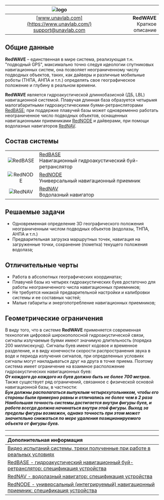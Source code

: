 | ![logo](https://ucnl.github.io/documentation/sm_logo.png) |  |
| :---: | ---: |
| [www.unavlab.com](https://www.unavlab.com/) <br/> [support@unavlab.com](mailto:support@unavlab.com) | **RedWAVE**<br/> Краткое описание |

## Общие данные
**RedWAVE** – единственная в мире система, реализующая т.н. "подводный GPS", максимально точно следуя идеологии спутниковых навигационных 
систем, она позволяет неограниченному числу подводных объектов, таких, как дайверы и различные мобильные роботы (ТНПА, АНПА и т.п.) определять 
свое географическое положение и глубину в реальном времени.

**RedWAVE** является гидроакустической длиннобазисной (ДБ, LBL) навигационной системой. Плавучая длинная база образуется четырьмя малогабаритными 
гидроакустическими буями-ретрансляторами [RedBASE](RedBASE_Specification_ru.md); при поддержке плавучей базы может одновременно работать 
неограниченное число подводных объектов, оснащенных навигационными приемниками [RedNODE](RedNODE_Specification_ru.md) и дайверами, при помощи
водолазных навигаторов [RedNAV](RedNAV_Specification_ru.md).

## Состав системы

|  |  |
| :---: | :--- |
| ![RedBASE](https://ucnl.github.io/documentation/def_redbase_yellow.png) | [RedBASE](RedBASE_Specification_ru.md) <br/> Навигационный гидроакустический буй-ретранслятор |
| ![RedNODE](https://ucnl.github.io/documentation/def_modem_black.png) | [RedNODE](RedNODE_Specification_ru.md) <br/> Универсальный навигационный приемник |
| ![RedNAV](https://ucnl.github.io/documentation/def_rednav_yellow.png) | [RedNAV](RedNAV_Specification_ru.md) <br/> Водолазный навигатор |


## Решаемые задачи
* Одновременная определение 3D географического положения неограниченным числом подводных объектов (водолазы, ТНПА, АНПА и т.п.)
* Предварительная загрузка маршрутных точек, навигация на загруженные точки, сохранение (пометка) текущего положения водолаза;

## Отличительные черты
* Работа в абсолютных географических координатах;
* Плавучей базы из четырех гидроакустических буев достаточно для работы неограниченного числа навигационных приемников;
* Не требуется никакой предварительной настройки и калибровки системы и ее составных частей;
* Малые габариты и энергопотребление навигационных приемников;


## Геометрические ограничения
В виду того, что в системе **RedWAVE** применяется современная технология цифровой широкополосной гидроакустической связи, сигналы излучаемые 
буями имеют значимую длительность (порядка 200 миллисекунд). Сигналы буев имеют кодовое и временное разделение, и в виду конечности скорости 
распространения звука в воде и периода излучения сигналов, при определенных условиях сигналы могут накладываться друг на друга в точке приема. 
Поэтому система имеет ограничение на взаимное расположение гидроакустических навигационных буев:  
_**От каждого до каждого из буев должно быть не более 700 метров.**_  
Также существует ряд ограничений, связанное с физической основой навигационной базы, в частности:  
_**Буи должны располагаться выпуклым четырехугольником, чтобы его стороны были примерно равны и отличались не более чем в 2 раза**_  
_**Наибольшая точность системы достигается внутри фигуры буев, и работа всегда должна начинаться внутри этой фигуры. Выход за пределы фигуры 
возможен, однако точность при этом может значительно снижаться по мере удаления позиционируемого объекта от фигуры буев.**_



_________  

| **Дополнительная информация** |
| :--- |
| [Видео испытаний системы, треки полученные при работе в реальных условиях](media.md) |
| [RedBASE - гидроакустический навигационный буй-ретранслятор: спецификация устройства](RedBASE_Specification_ru.md) |
| [RedNAV - водолазный навигатор: спецификация устройства](RedNAV_Specification_ru.md) |
| [RedNODE - универсальный (интегрируемый) навигационный приемник: спецификация устройства](RedNODE_Specification_ru.md) |
